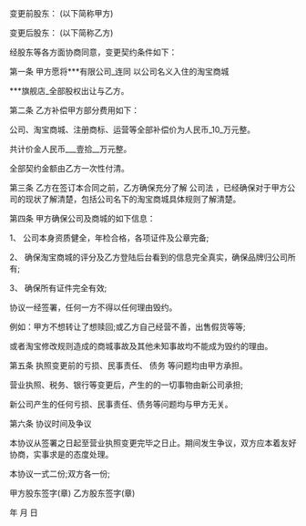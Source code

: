 
 


变更前股东： (以下简称甲方)


变更后股东： (以下简称乙方)


经股东等各方面协商同意，变更契约条件如下：


第一条 甲方愿将***有限公司_连同 以公司名义入住的淘宝商城


***旗舰店_全部股权出让与乙方。


第二条 乙方补偿甲方部分费用如下：


公司、淘宝商城、注册商标、运营等全部补偿价为人民币_10_万元整。


共计价金人民币___壹拾__万元整。


全部契约金额由乙方一次性付清。


第三条 乙方在签订本合同之前，乙方确保充分了解
公司法
，已经确保对于甲方公司的现状了解清楚，包括公司名下的淘宝商城具体规则了解清楚。


第四条 甲方确保公司及商城的如下信息：


1、 公司本身资质健全，年检合格，各项证件及公章完备;


2、 确保淘宝商城的评分及乙方登陆后台看到的信息完全真实，确保品牌归公司所有;


3、 确保所有证件完全有效;


协议一经签署，任何一方不得以任何理由毁约。


例如：甲方不想转让了想赎回;或乙方自己经营不善，出售假货等等;


或者淘宝修改规则造成的商城事故及其他未知事故均不能成为毁约的理由。


第五条 执照变更前的亏损、民事责任、
债务
等问题均由甲方承担。


营业执照、税务、银行等变更后，产生的的一切事物由新公司承担;


新公司产生的任何亏损、民事责任、债务等问题均与甲方无关。


第六条 协议时间及争议


本协议从签署之日起至营业执照变更完毕之日止。期间发生争议，双方应本着友好协商，实事求是的态度处理。


本协议一式二份;双方各一份;


甲方股东签字(章) 乙方股东签字(章)


年 月 日
 


 

 
 
 
 
 
  


  
 

  


  


  
 
 
 
 

